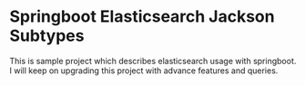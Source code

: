 # Springboot Elasticsearch Jackson Subtypes
This is sample project which describes elasticsearch usage with springboot.
I will keep on upgrading this project with advance features and queries.
